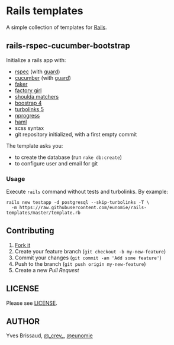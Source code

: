 Rails templates
===============

A simple collection of templates for [Rails](http://rubyonrails.org).

rails-rspec-cucumber-bootstrap
------------------------------

Initialize a rails app with:

- [rspec](https://github.com/rspec/rspec) (with [guard](https://github.com/guard/guard-rspec))
- [cucumber](https://github.com/cucumber/cucumber) (with [guard](https://github.com/guard/guard-cucumber))
- [faker](https://github.com/stympy/faker)
- [factory girl](https://github.com/thoughtbot/factory_girl)
- [shoulda matchers](https://github.com/thoughtbot/shoulda-matchers)
- [boostrap 4](https://github.com/twbs/bootstrap-rubygem)
- [turbolinks 5](https://github.com/turbolinks/turbolinks)
- [nprogress](https://github.com/caarlos0/nprogress-rails)
- [haml](https://github.com/haml/haml)
- scss syntax
- git repository initialized, with a first empty commit

The template asks you:

- to create the database (run `rake db:create`)
- to configure user and email for git

### Usage

Execute `rails` command without tests and turbolinks. By example:

```
rails new testapp -d postgresql --skip-turbolinks -T \
  -m https://raw.githubusercontent.com/eunomie/rails-templates/master/template.rb
```

Contributing
------------

1. [Fork it](https://github.com/eunomie/rails-templates/fork)
2. Create your feature branch (`git checkout -b my-new-feature`)
3. Commit your changes (`git commit -am 'Add some feature'`)
4. Push to the branch (`git push origin my-new-feature`)
5. Create a new _Pull Request_

LICENSE
-------

Please see [LICENSE](https://github.com/eunomie/rails-template/blob/master/LICENSE).

AUTHOR
------

Yves Brissaud, [@\_crev_](https://twitter.com/_crev_), [@eunomie](https://github.com/eunomie)
